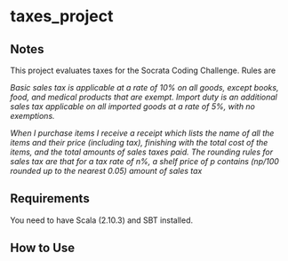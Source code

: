 taxes_project
=============
## Notes
This project evaluates taxes for the Socrata Coding Challenge. Rules are

*Basic sales tax is applicable at a rate of 10% on all goods, except books, food, and medical products that are exempt. Import duty is an additional sales tax applicable on all imported goods at a rate of 5%, with no exemptions.*

*When I purchase items I receive a receipt which lists the name of all the items and their price (including tax), finishing with the total cost of the items, and the total amounts of sales taxes paid.  The rounding rules for sales tax are that for a tax rate of n%, a shelf price of p contains (np/100 rounded up to the nearest 0.05) amount of sales tax*

## Requirements

You need to have Scala (2.10.3) and SBT installed. 

## How to Use

